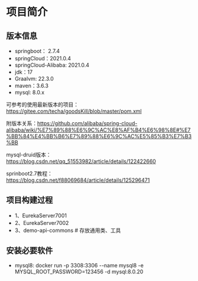 # 项目简介

## 版本信息
- springboot： 2.7.4
- springCloud：2021.0.4
- springCloud-Alibaba: 2021.0.4
- jdk：17
- Graalvm: 22.3.0
- maven：3.6.3
- mysql: 8.0.x

可参考的使用最新版本的项目：https://gitee.com/techa/goodsKill/blob/master/pom.xml

附版本关系：https://github.com/alibaba/spring-cloud-alibaba/wiki/%E7%89%88%E6%9C%AC%E8%AF%B4%E6%98%8E#%E7%BB%84%E4%BB%B6%E7%89%88%E6%9C%AC%E5%85%B3%E7%B3%BB

mysql-druid版本：https://blog.csdn.net/qq_51553982/article/details/122422660

sprinboot2.7教程：https://blog.csdn.net/f88069684/article/details/125296471

## 项目构建过程
- 1、EurekaServer7001
- 2、EurekaServer7002
- 3、demo-api-commons # 存放通用类、工具

## 安装必要软件
- mysql8: docker run -p 3308:3306 --name mysql8 -e MYSQL_ROOT_PASSWORD=123456  -d mysql:8.0.20